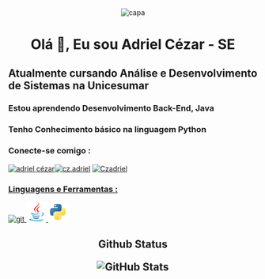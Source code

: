 <div style="text-align: center;">
    <img align="center" alt="capa" height="400" width="400" src="https://avatars.githubusercontent.com/u/164013715?s=400&u=4ceb46cf5bc2c2e99a8cfb5fd64375edfed12ceb&v=4">
<br >
<h1>
<h1 align="center">Olá 👋, Eu sou Adriel Cézar  - SE</h1>
<h2 align="left" > Atualmente cursando Análise e Desenvolvimento de Sistemas na Unicesumar </h2>
<h3 align = "left"> Estou aprendendo Desenvolvimento Back-End, Java
<h3 align="left"> Tenho Conhecimento básico na linguagem Python
<h3 align="left">Conecte-se comigo :</h3>
<p align="left">
<a href="https://linkedin.com/in/adriel cézar" target="blank"><img align="center" src="https://raw.githubusercontent.com/rahuldkjain/github-profile-readme-generator/master/src/images/icons/Social/linked-in-alt.svg" alt="adriel cézar" height="35" width="45" /></a><a href="https://instagram.com/cz.adriel" target="black"><img align="center" src="https://raw.githubusercontent.com/rahuldkjain/github-profile-readme-generator/master/src/images/icons/Social/instagram.svg" alt="cz.adriel" height="40" width="50" /></a> 
<a href = "https://github.com/Czadriel" target="black"><img align="center" src= "https://private-user-images.githubusercontent.com/130820625/339389576-8a4aedbd-221f-445d-a5f0-85a3aa5b8dfa.png?jwt=eyJhbGciOiJIUzI1NiIsInR5cCI6IkpXVCJ9.eyJpc3MiOiJnaXRodWIuY29tIiwiYXVkIjoicmF3LmdpdGh1YnVzZXJjb250ZW50LmNvbSIsImtleSI6ImtleTUiLCJleHAiOjE3NDAxMTA5NzUsIm5iZiI6MTc0MDExMDY3NSwicGF0aCI6Ii8xMzA4MjA2MjUvMzM5Mzg5NTc2LThhNGFlZGJkLTIyMWYtNDQ1ZC1hNWYwLTg1YTNhYTViOGRmYS5wbmc_WC1BbXotQWxnb3JpdGhtPUFXUzQtSE1BQy1TSEEyNTYmWC1BbXotQ3JlZGVudGlhbD1BS0lBVkNPRFlMU0E1M1BRSzRaQSUyRjIwMjUwMjIxJTJGdXMtZWFzdC0xJTJGczMlMkZhd3M0X3JlcXVlc3QmWC1BbXotRGF0ZT0yMDI1MDIyMVQwNDA0MzVaJlgtQW16LUV4cGlyZXM9MzAwJlgtQW16LVNpZ25hdHVyZT1lODBiM2I5M2I0MWZhMjUxN2E2NzYxYjMxOTQ3ZDBjZmU4YzNlMjYzNjZiNzMyZGY0NjRjOGY4OGU2NWJmYjg4JlgtQW16LVNpZ25lZEhlYWRlcnM9aG9zdCJ9.yBMXp9vR3KJ6qaGJ-l00yASP0ISaV57BnAHcg23ZJjs " alt = "Czadriel" height = "40" width = "40" >

<h3 align="left">Linguagens e Ferramentas :</h3>
<p align="left"> <a href="https://git-scm.com/" target="_blank" rel="noreferrer"> <img src="https://www.vectorlogo.zone/logos/git-scm/git-scm-icon.svg" alt="git" width="40" height="40"/> </a> <a href="https://www.java.com" target="_blank" rel="noreferrer"> <img src="https://raw.githubusercontent.com/devicons/devicon/master/icons/java/java-original.svg" alt="java" width="40" height="40"/>  </a> <a href="https://www.python.org" target="_blank" rel="noreferrer"> <img src="https://raw.githubusercontent.com/devicons/devicon/master/icons/python/python-original.svg" alt="python" width="40" height="40"/> </a> </p>

<h2 align="center"> Github Status

<br>

![GitHub Stats](https://github-readme-stats.vercel.app/api?username=Czadriel&theme=transparent&bg_color=000&border_color=30A3DC&show_icons=true&icon_color=30A3DC&title_color=E94D5F&text_color=FFF)


